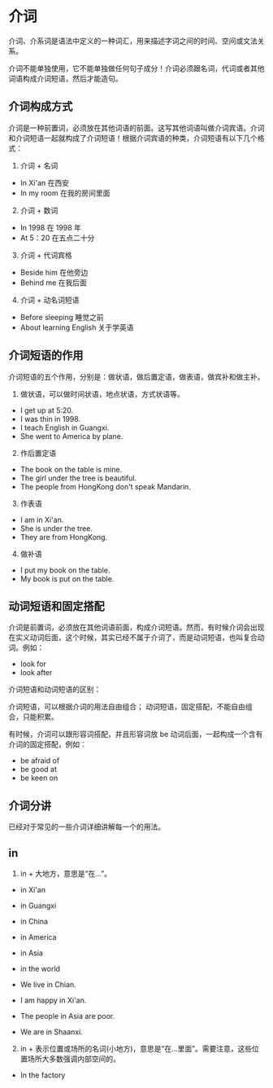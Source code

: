 # 介词

介词、介系词是语法中定义的一种词汇，用来描述字词之间的时间、空间或文法关系。

介词不能单独使用，它不能单独做任何句子成分！介词必须跟名词，代词或者其他词语构成介词短语，然后才能造句。

## 介词构成方式

介词是一种前置词，必须放在其他词语的前面。这写其他词语叫做介词宾语。介词和介词短语一起就构成了介词短语！根据介词宾语的种类，介词短语有以下几个格式：

1. 介词 + 名词

- In Xi'an 在西安
- In my room 在我的房间里面

2. 介词 + 数词

- In 1998 在 1998 年
- At 5：20 在五点二十分

3. 介词 + 代词宾格

- Beside him 在他旁边
- Behind me 在我后面

4. 介词 + 动名词短语

- Before sleeping 睡觉之前
- About learning English 关于学英语

## 介词短语的作用

介词短语的五个作用，分别是：做状语，做后置定语，做表语，做宾补和做主补。

1. 做状语，可以做时间状语，地点状语，方式状语等。

- I get up at 5:20.
- I was thin in 1998.
- I teach English in Guangxi.
- She went to America by plane.

2. 作后置定语

- The book on the table is mine.
- The girl under the tree is beautiful.
- The people from HongKong don't speak Mandarin.

3. 作表语

- I am in Xi'an.
- She is under the tree.
- They are from HongKong.

4. 做补语

- I put my book on the table.
- My book is put on the table.

## 动词短语和固定搭配

介词是前置词，必须放在其他词语前面，构成介词短语。然而，有时候介词会出现在实义动词后面，这个时候，其实已经不属于介词了，而是动词短语，也叫复合动词。例如：

- look for
- look after

介词短语和动词短语的区别：

介词短语，可以根据介词的用法自由组合；
动词短语，固定搭配，不能自由组合，只能积累。

有时候，介词可以跟形容词搭配，并且形容词放 be 动词后面，一起构成一个含有介词的固定搭配，例如：

- be afraid of
- be good at
- be keen on

## 介词分讲

已经对于常见的一些介词详细讲解每一个的用法。

## in

1. in + 大地方，意思是“在...”。

- in Xi'an
- in Guangxi
- in China
- in America
- in Asia
- in the world

- We live in Chian.
- I am happy in Xi'an.
- The people in Asia are poor.
- We are in Shaanxi.

2. in + 表示位置或场所的名词(小地方)，意思是“在...里面”。需要注意，这些位置场所大多数强调内部空间的。

- In the factory

